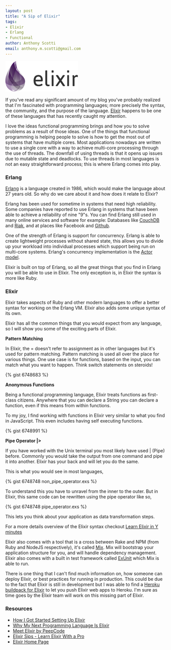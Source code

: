 ```yaml
---
layout: post
title: "A Sip of Elixir"
tags:
- Elixir
- Erlang
- Functional
author: Anthony Scotti
email: anthony.m.scotti@gmail.com
---
```


![Elixir Logo](/images/logo/elixir_logo.png)


If you've read any significant amount of my blog you've probably realized that I'm fascinated with programming languages; more precisely the syntax, the community, and the purpose of the language. [Elixir](http://elixir-lang.org/) happens to be one of these languages that has recently caught my attention.

I love the ideas functional programming brings and how you to solve problems as a result of those ideas. One of the things that functional programming is helping people to solve is how to get the most out of systems that have multiple cores. Most applications nowadays are written to use a single core with a way to achieve multi-core processing through the use of threads. The downfall of using threads is that it opens up issues due to mutable state and deadlocks. To use threads in most languages is not an easy straightforward process; this is where Erlang comes into play.

### Erlang

[Erlang](http://en.wikipedia.org/wiki/Erlang_%28programming_language%29) is a language created in 1986, which would make the language about 27 years old. So why do we care about it and how does it relate to Elixir?

Erlang has been used for sometime in systems that need high reliability. Some companies have reported to use Erlang in systems that have been able to achieve a reliability of nine "9"s. You can find Erlang still used in many online services and software for example: Databases like [CouchDB](http://couchdb.apache.org/) and [Riak](http://basho.com/riak/), and at places like Facebook and [Github](https://github.com/).

One of the strength of Erlang is support for concurrency. Erlang is able to create lightweight processes without shared state, this allows you to divide up your workload into individual processes which support being run on multi-core systems. Erlang's concurrency implementation is the [Actor model](http://en.wikipedia.org/wiki/Actor_model).

Elixir is built on top of Erlang, so all the great things that you find in Erlang you will be able to use in Elixir. The only exception is, in Elixir the syntax is more like Ruby.

### Elixir

Elixir takes aspects of Ruby and other modern languages to offer a better syntax for working on the Erlang VM. Elixir also adds some unique syntax of its own.

Elixir has all the common things that you would expect from any language, so I will show you some of the exciting parts of Elixir.

**Pattern Matching**

In Elixir, the = doesn't refer to assignment as in other languages but it's used for pattern matching. Pattern matching is used all over the place for various things. One use case is for functions, based on the input, you can match what you want to happen. Think switch statements on steroids!

{% gist 6748683 %}

**Anonymous Functions**

Being a functional programming language, Elixir treats functions as first-class citizens. Anywhere that you can declare a String you can declare a function, even if this means from within functions.

To my joy, I find working with functions in Elixir very similar to what you find in JavaScript. This even includes having self executing functions.

{% gist 6748991 %}

**Pipe Operator \|>**

If you have worked with the Unix terminal you most likely have used | (Pipe) before. Commonly you would take the output from one command and pipe it into another. Elixir has your back and will let you do the same.

This is what you would see in most languages,

{% gist 6748748 non_pipe_operator.exs %}

To understand this you have to unravel from the inner to the outer. But in Elixir, this same code can be rewritten using the pipe operator like so,

{% gist 6748748 pipe_operator.exs %}

This lets you think about your application as data transformation steps.

For a more details overview of the Elixir syntax checkout [Learn Elixir in Y minutes](http://learnxinyminutes.com/docs/elixir/)

Elixir also comes with a tool that is a cross between Rake and NPM (from Ruby and NodeJS respectively), it's called [Mix](http://elixir-lang.org/getting_started/mix/1.html). Mix will bootstrap your application structure for you, and will handle dependency management. Elixir also comes with a built in test framework called [ExUnit](http://elixir-lang.org/getting_started/ex_unit/1.html) which Mix is able to run.

There is one thing that I can't find much information on, how someone can deploy Elixir, or best practices for running in production. This could be due to the fact that Elixir is still in development but I was able to find a [Heroku buildpack for Elixir](https://github.com/goshakkk/heroku-buildpack-elixir) to let you push Elixir web apps to Heroku. I'm sure as time goes by the Elixir team will work on this missing part of Elixir.

### Resources
* [How I Got Started Setting Up Elixir](http://newtriks.com/2013/09/02/how-i-got-started-setting-up-elixir/)
* [Why My Next Programming Language Is Elixir](http://benjamintanweihao.github.io/blog/2013/06/08/why-my-next-programming-language-is-elixir/)
* [Meet Elixir by PeepCode](https://peepcode.com/products/elixir)
* [Elixir Sips - Learn Elixir With a Pro](http://elixirsips.com/)
* [Elixir Home Page](http://elixir-lang.org/)
